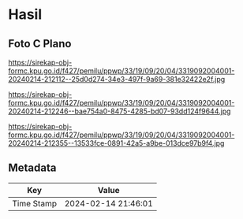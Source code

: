 # Hasil

## Foto C Plano

https://sirekap-obj-formc.kpu.go.id/f427/pemilu/ppwp/33/19/09/20/04/3319092004001-20240214-212112--25d0d274-34e3-497f-9a69-381e32422e2f.jpg

https://sirekap-obj-formc.kpu.go.id/f427/pemilu/ppwp/33/19/09/20/04/3319092004001-20240214-212246--bae754a0-8475-4285-bd07-93dd124f9644.jpg

https://sirekap-obj-formc.kpu.go.id/f427/pemilu/ppwp/33/19/09/20/04/3319092004001-20240214-212355--13533fce-0891-42a5-a9be-013dce97b9f4.jpg


## Metadata

| Key        | Value               |
| ---------- | ------------------- |
| Time Stamp | 2024-02-14 21:46:01 |



